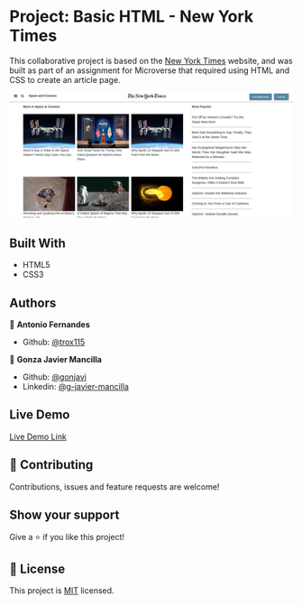 # Project: Basic HTML - New York Times


This collaborative project is based on the <a href="https://www.nytimes.com/2014/03/18/science/space/detection-of-waves-in-space-buttresses-landmark-theory-of-big-bang.html?_r=0">New York Times</a> website, and was built as part of an assignment for Microverse that required using HTML and CSS to create an article page.

![screenshot](./times.png)



## Built With

- HTML5
- CSS3

## Authors

👤 **Antonio Fernandes**

- Github: [@trox115](https://github.com/trox115)

👤 **Gonza Javier Mancilla**

- Github: [@gonjavi](https://github.com/gonjavi)
- Linkedin: [@g-javier-mancilla](https://www.linkedin.com/in/g-mancillla)

## Live Demo

[Live Demo Link](https://gonjavi.github.io/HTML5CSS3NewYorkTimes/)


## 🤝 Contributing

Contributions, issues and feature requests are welcome!


## Show your support

Give a ⭐️ if you like this project!


## 📝 License

This project is [MIT](lic.url) licensed.



